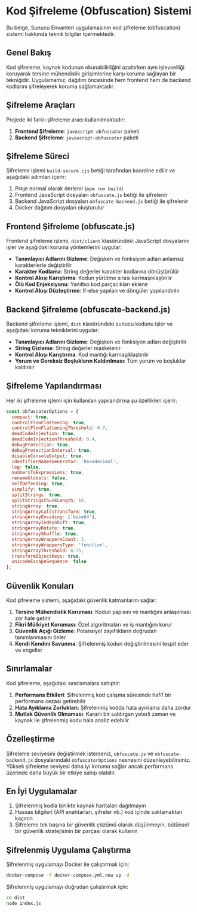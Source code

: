 # Kod Şifreleme (Obfuscation) Sistemi

Bu belge, Sunucu Envanteri uygulamasının kod şifreleme (obfuscation) sistemi hakkında teknik bilgiler içermektedir.

## Genel Bakış

Kod şifreleme, kaynak kodunun okunabilirliğini azaltırken aynı işlevselliği koruyarak tersine mühendislik girişimlerine karşı koruma sağlayan bir tekniğidir. Uygulamamız, dağıtım öncesinde hem frontend hem de backend kodlarını şifreleyerek koruma sağlamaktadır.

## Şifreleme Araçları

Projede iki farklı şifreleme aracı kullanılmaktadır:

1. **Frontend Şifreleme**: `javascript-obfuscator` paketi
2. **Backend Şifreleme**: `javascript-obfuscator` paketi

## Şifreleme Süreci

Şifreleme işlemi `build-secure.cjs` betiği tarafından koordine edilir ve aşağıdaki adımları içerir:

1. Proje normal olarak derlenir (`npm run build`)
2. Frontend JavaScript dosyaları `obfuscate.js` betiği ile şifrelenir
3. Backend JavaScript dosyaları `obfuscate-backend.js` betiği ile şifrelenir
4. Docker dağıtım dosyaları oluşturulur

## Frontend Şifreleme (obfuscate.js)

Frontend şifreleme işlemi, `dist/client` klasöründeki JavaScript dosyalarını işler ve aşağıdaki koruma yöntemlerini uygular:

- **Tanımlayıcı Adlarını Gizleme**: Değişken ve fonksiyon adları anlamsız karakterlerle değiştirilir
- **Karakter Kodlama**: String değerler karakter kodlarına dönüştürülür
- **Kontrol Akışı Karıştırma**: Kodun yürütme sırası karmaşıklaştırılır
- **Ölü Kod Enjeksiyonu**: Yanıltıcı kod parçacıkları eklenir
- **Kontrol Akışı Düzleştirme**: If-else yapıları ve döngüler yapılandırılır

## Backend Şifreleme (obfuscate-backend.js)

Backend şifreleme işlemi, `dist` klasöründeki sunucu kodunu işler ve aşağıdaki koruma tekniklerini uygular:

- **Tanımlayıcı Adlarını Gizleme**: Değişken ve fonksiyon adları değiştirilir
- **String Gizleme**: String değerler maskelenir
- **Kontrol Akışı Karıştırma**: Kod mantığı karmaşıklaştırılır
- **Yorum ve Gereksiz Boşlukların Kaldırılması**: Tüm yorum ve boşluklar kaldırılır

## Şifreleme Yapılandırması

Her iki şifreleme işlemi için kullanılan yapılandırma şu özellikleri içerir:

```javascript
const obfuscatorOptions = {
  compact: true,
  controlFlowFlattening: true,
  controlFlowFlatteningThreshold: 0.7,
  deadCodeInjection: true,
  deadCodeInjectionThreshold: 0.4,
  debugProtection: true,
  debugProtectionInterval: true,
  disableConsoleOutput: true,
  identifierNamesGenerator: 'hexadecimal',
  log: false,
  numbersToExpressions: true,
  renameGlobals: false,
  selfDefending: true,
  simplify: true,
  splitStrings: true,
  splitStringsChunkLength: 10,
  stringArray: true,
  stringArrayCallsTransform: true,
  stringArrayEncoding: ['base64'],
  stringArrayIndexShift: true,
  stringArrayRotate: true,
  stringArrayShuffle: true,
  stringArrayWrappersCount: 2,
  stringArrayWrappersType: 'function',
  stringArrayThreshold: 0.75,
  transformObjectKeys: true,
  unicodeEscapeSequence: false
};
```

## Güvenlik Konuları

Kod şifreleme sistemi, aşağıdaki güvenlik katmanlarını sağlar:

1. **Tersine Mühendislik Koruması**: Kodun yapısını ve mantığını anlaşılması zor hale getirir
2. **Fikri Mülkiyet Koruması**: Özel algoritmaları ve iş mantığını korur
3. **Güvenlik Açığı Gizleme**: Potansiyel zayıflıkların doğrudan tanımlanmasını önler
4. **Kendi Kendini Savunma**: Şifrelenmiş kodun değiştirilmesini tespit eder ve engeller

## Sınırlamalar

Kod şifreleme, aşağıdaki sınırlamalara sahiptir:

1. **Performans Etkileri**: Şifrelenmiş kod çalışma süresinde hafif bir performans cezası getirebilir
2. **Hata Ayıklama Zorlukları**: Şifrelenmiş kodda hata ayıklama daha zordur
3. **Mutlak Güvenlik Olmaması**: Kararlı bir saldırgan yeterli zaman ve kaynak ile şifrelenmiş kodu hala analiz edebilir

## Özelleştirme

Şifreleme seviyesini değiştirmek isterseniz, `obfuscate.js` ve `obfuscate-backend.js` dosyalarındaki `obfuscatorOptions` nesnesini düzenleyebilirsiniz. Yüksek şifreleme seviyesi daha iyi koruma sağlar ancak performans üzerinde daha büyük bir etkiye sahip olabilir.

## En İyi Uygulamalar

1. Şifrelenmiş kodla birlikte kaynak haritaları dağıtmayın
2. Hassas bilgileri (API anahtarları, şifreler vb.) kod içinde saklamaktan kaçının
3. Şifreleme tek başına bir güvenlik çözümü olarak düşünmeyin, bütünsel bir güvenlik stratejisinin bir parçası olarak kullanın

## Şifrelenmiş Uygulama Çalıştırma

Şifrelenmiş uygulamayı Docker ile çalıştırmak için:

```bash
docker-compose -f docker-compose.yml.new up -d
```

Şifrelenmiş uygulamayı doğrudan çalıştırmak için:

```bash
cd dist
node index.js
```